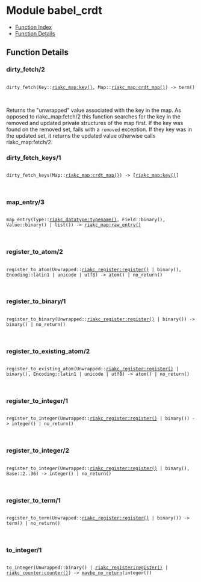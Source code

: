 

# Module babel_crdt #
* [Function Index](#index)
* [Function Details](#functions)

<a name="functions"></a>

## Function Details ##

<a name="dirty_fetch-2"></a>

### dirty_fetch/2 ###

<pre><code>
dirty_fetch(Key::<a href="riakc_map.md#type-key">riakc_map:key()</a>, Map::<a href="riakc_map.md#type-crdt_map">riakc_map:crdt_map()</a>) -&gt; term()
</code></pre>
<br />

Returns the "unwrapped" value associated with the key in the
map. As opposed to riakc_map:fetch/2 this function searches for the key in
the removed and updated private structures of the map first. If the key was
found on the removed set, fails with a `removed` exception. If they key was
in the updated set, it returns the updated value otherwise calls
riakc_map:fetch/2.

<a name="dirty_fetch_keys-1"></a>

### dirty_fetch_keys/1 ###

<pre><code>
dirty_fetch_keys(Map::<a href="riakc_map.md#type-crdt_map">riakc_map:crdt_map()</a>) -&gt; [<a href="riakc_map.md#type-key">riakc_map:key()</a>]
</code></pre>
<br />

<a name="map_entry-3"></a>

### map_entry/3 ###

<pre><code>
map_entry(Type::<a href="riakc_datatype.md#type-typename">riakc_datatype:typename()</a>, Field::binary(), Value::binary() | list()) -&gt; <a href="riakc_map.md#type-raw_entry">riakc_map:raw_entry()</a>
</code></pre>
<br />

<a name="register_to_atom-2"></a>

### register_to_atom/2 ###

<pre><code>
register_to_atom(Unwrapped::<a href="riakc_register.md#type-register">riakc_register:register()</a> | binary(), Encoding::latin1 | unicode | utf8) -&gt; atom() | no_return()
</code></pre>
<br />

<a name="register_to_binary-1"></a>

### register_to_binary/1 ###

<pre><code>
register_to_binary(Unwrapped::<a href="riakc_register.md#type-register">riakc_register:register()</a> | binary()) -&gt; binary() | no_return()
</code></pre>
<br />

<a name="register_to_existing_atom-2"></a>

### register_to_existing_atom/2 ###

<pre><code>
register_to_existing_atom(Unwrapped::<a href="riakc_register.md#type-register">riakc_register:register()</a> | binary(), Encoding::latin1 | unicode | utf8) -&gt; atom() | no_return()
</code></pre>
<br />

<a name="register_to_integer-1"></a>

### register_to_integer/1 ###

<pre><code>
register_to_integer(Unwrapped::<a href="riakc_register.md#type-register">riakc_register:register()</a> | binary()) -&gt; integer() | no_return()
</code></pre>
<br />

<a name="register_to_integer-2"></a>

### register_to_integer/2 ###

<pre><code>
register_to_integer(Unwrapped::<a href="riakc_register.md#type-register">riakc_register:register()</a> | binary(), Base::2..36) -&gt; integer() | no_return()
</code></pre>
<br />

<a name="register_to_term-1"></a>

### register_to_term/1 ###

<pre><code>
register_to_term(Unwrapped::<a href="riakc_register.md#type-register">riakc_register:register()</a> | binary()) -&gt; term() | no_return()
</code></pre>
<br />

<a name="to_integer-1"></a>

### to_integer/1 ###

<pre><code>
to_integer(Unwrapped::binary() | <a href="riakc_register.md#type-register">riakc_register:register()</a> | <a href="riakc_counter.md#type-counter">riakc_counter:counter()</a>) -&gt; <a href="#type-maybe_no_return">maybe_no_return</a>(integer())
</code></pre>
<br />

